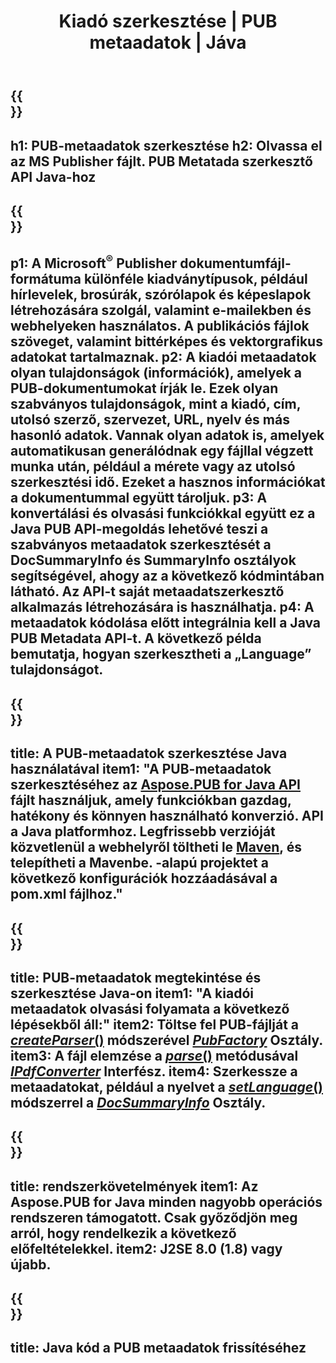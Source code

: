﻿---
translation: true
template: /_templates/metadata-java.md
title: Kiadó szerkesztése | PUB metaadatok | Jáva
description: Olvassa el a megjelenítői metaadatokat a PUB Java API-megoldással. A natív Java API hozzáférést biztosít a SummaryInfo és DocSummaryInfo tulajdonságokhoz.
url: /java/metadata/pub/
metakeywords: pub metaadatok szerkesztése java, publikációs fájl metaadatok java, kiadói metaadat szerkesztő java, publikációs fájl olvasása metaadatok java, publikációs metaadatok olvasása java
family: pub
platformtag: java
feature: metadata
aliases: /java/metadata/
---

{{<section banner>}}
---
h1: PUB-metaadatok szerkesztése
h2: Olvassa el az MS Publisher fájlt. PUB Metatada szerkesztő API Java-hoz
---

{{<section overview>}}
---
p1: A Microsoft<sup>®</sup> Publisher dokumentumfájl-formátuma különféle kiadványtípusok, például hírlevelek, brosúrák, szórólapok és képeslapok létrehozására szolgál, valamint e-mailekben és webhelyeken használatos. A publikációs fájlok szöveget, valamint bittérképes és vektorgrafikus adatokat tartalmaznak.
p2: A kiadói metaadatok olyan tulajdonságok (információk), amelyek a PUB-dokumentumokat írják le. Ezek olyan szabványos tulajdonságok, mint a kiadó, cím, utolsó szerző, szervezet, URL, nyelv és más hasonló adatok. Vannak olyan adatok is, amelyek automatikusan generálódnak egy fájllal végzett munka után, például a mérete vagy az utolsó szerkesztési idő. Ezeket a hasznos információkat a dokumentummal együtt tároljuk.
p3: A konvertálási és olvasási funkciókkal együtt ez a Java PUB API-megoldás lehetővé teszi a szabványos metaadatok szerkesztését a DocSummaryInfo és SummaryInfo osztályok segítségével, ahogy az a következő kódmintában látható. Az API-t saját metaadatszerkesztő alkalmazás létrehozására is használhatja.
p4: A metaadatok kódolása előtt integrálnia kell a Java PUB Metadata API-t. A következő példa bemutatja, hogyan szerkesztheti a „Language” tulajdonságot.
---

{{<section widget>}}
---
title: A PUB-metaadatok szerkesztése Java használatával
item1: "A PUB-metaadatok szerkesztéséhez az [Aspose.PUB for Java API](https://products.aspose.com/pub/java) fájlt használjuk, amely funkciókban gazdag, hatékony és könnyen használható konverzió. API a Java platformhoz. Legfrissebb verzióját közvetlenül a webhelyről töltheti le [Maven](https://repository.aspose.com/webapp/#/artifacts/browse/tree/General/repo/com/aspose/aspose-pub), és telepítheti a Mavenbe. -alapú projektet a következő konfigurációk hozzáadásával a pom.xml fájlhoz."
---

{{<section feature1>}}
---
title: PUB-metaadatok megtekintése és szerkesztése Java-on
item1: "A kiadói metaadatok olvasási folyamata a következő lépésekből áll:"
item2: Töltse fel PUB-fájlját a [*createParser*()](https://reference.aspose.com/pub/java/com.aspose.pub/PubFactory#createParser-java.lang.String-) módszerével [*PubFactory*](https://reference.aspose.com/pub/java/com.aspose.pub/PubFactory) Osztály.
item3: A fájl elemzése a [*parse*()](https://reference.aspose.com/pub/java/com.aspose.pub/IPubParser#parse--) metódusával [*IPdfConverter*](https://reference.aspose.com/pub/java/com.aspose.pub/IPubParser) Interfész.
item4: Szerkessze a metaadatokat, például a nyelvet a [*setLanguage*()](https://reference.aspose.com/pub/java/com.aspose.pub/DocSummaryInfo#setLanguage-java.lang.String-) módszerrel a [*DocSummaryInfo*](https://reference.aspose.com/pub/java/com.aspose.pub/DocSummaryInfo) Osztály.
---

{{<section feature2>}}
---
title: rendszerkövetelmények
item1: Az Aspose.PUB for Java minden nagyobb operációs rendszeren támogatott. Csak győződjön meg arról, hogy rendelkezik a következő előfeltételekkel.
item2: J2SE 8.0 (1.8) vagy újabb.
---

{{<section codeexample>}}
---
title: Java kód a PUB metaadatok frissítéséhez
---
